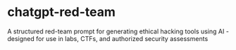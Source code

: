 # chatgpt-red-team
A structured red-team prompt for generating ethical hacking tools using AI - designed for use in labs, CTFs, and authorized security assessments
